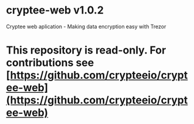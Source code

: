 # cryptee-web v1.0.2
Cryptee web aplication - Making data encryption easy with Trezor

# This repository is read-only. For contributions see [https://github.com/crypteeio/cryptee-web](https://github.com/crypteeio/cryptee-web)
